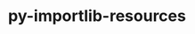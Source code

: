 ---
title: "py-importlib-resources"
layout: cache
categories: [package, develop]
meta: {"compilers": ["apple-clang@=16.0.0", "gcc@=11.4.0", "gcc@=13.2.0"], "num_specs": 21, "num_specs_by_stack": {"e4s-neoverse_v1": 6, "ml-darwin-aarch64-mps": 3, "ml-linux-aarch64-cpu": 6, "ml-linux-aarch64-cuda": 6, "ml-linux-x86_64-cpu": 6, "ml-linux-x86_64-cuda": 6, "root": 21}, "oss": ["sequoia", "ubuntu22.04", "ubuntu24.04"], "platforms": ["darwin", "linux"], "stacks": ["e4s-neoverse_v1", "ml-darwin-aarch64-mps", "ml-linux-aarch64-cpu", "ml-linux-aarch64-cuda", "ml-linux-x86_64-cpu", "ml-linux-x86_64-cuda", "root"], "targets": ["aarch64", "neoverse_v1", "x86_64_v3"], "versions": ["5.12.0"]}
spec_details: [{"compiler": "gcc@=11.4.0", "hash": "42gommyzak7xcjv5i7aad4gootk5cjpz", "os": "ubuntu22.04", "platform": "linux", "size": "-", "stacks": ["e4s-neoverse_v1", "root"], "target": "neoverse_v1", "variants": ["build_system=python_pip"], "versions": ["5.12.0"]}, {"compiler": "apple-clang@=16.0.0", "hash": "4qjpc6b2mtrln56fhcdynwl2l4hc4sif", "os": "sequoia", "platform": "darwin", "size": "-", "stacks": ["ml-darwin-aarch64-mps", "root"], "target": "aarch64", "variants": ["build_system=python_pip"], "versions": ["5.12.0"]}, {"compiler": "gcc@=13.2.0", "hash": "6yjtt4xcrpcq573aarzhci7i2fb47kqx", "os": "ubuntu24.04", "platform": "linux", "size": "-", "stacks": ["ml-linux-aarch64-cpu", "ml-linux-aarch64-cuda", "root"], "target": "aarch64", "variants": ["build_system=python_pip"], "versions": ["5.12.0"]}, {"compiler": "gcc@=13.2.0", "hash": "brimmicj4wodlcydsjpoomviji6b2gki", "os": "ubuntu24.04", "platform": "linux", "size": "-", "stacks": ["ml-linux-x86_64-cpu", "ml-linux-x86_64-cuda", "root"], "target": "x86_64_v3", "variants": ["build_system=python_pip"], "versions": ["5.12.0"]}, {"compiler": "gcc@=11.4.0", "hash": "e7jaczb4iouskyye2nuus4f7jjxuyiau", "os": "ubuntu22.04", "platform": "linux", "size": "-", "stacks": ["e4s-neoverse_v1", "root"], "target": "neoverse_v1", "variants": ["build_system=python_pip"], "versions": ["5.12.0"]}, {"compiler": "gcc@=11.4.0", "hash": "ersadlgfzoro2huekwytjsaqwv3xwtx2", "os": "ubuntu22.04", "platform": "linux", "size": "-", "stacks": ["e4s-neoverse_v1", "root"], "target": "neoverse_v1", "variants": ["build_system=python_pip"], "versions": ["5.12.0"]}, {"compiler": "gcc@=13.2.0", "hash": "gc3y345vrztteqmk22zrtzynexekikal", "os": "ubuntu24.04", "platform": "linux", "size": "-", "stacks": ["ml-linux-x86_64-cpu", "ml-linux-x86_64-cuda", "root"], "target": "x86_64_v3", "variants": ["build_system=python_pip"], "versions": ["5.12.0"]}, {"compiler": "gcc@=11.4.0", "hash": "hajmucght7jwxm6ox4jhtvmus42qbkh7", "os": "ubuntu22.04", "platform": "linux", "size": "-", "stacks": ["e4s-neoverse_v1", "root"], "target": "neoverse_v1", "variants": ["build_system=python_pip"], "versions": ["5.12.0"]}, {"compiler": "apple-clang@=16.0.0", "hash": "kwz574jv5kwntatppqr6l44jczcvxxab", "os": "sequoia", "platform": "darwin", "size": "-", "stacks": ["ml-darwin-aarch64-mps", "root"], "target": "aarch64", "variants": ["build_system=python_pip"], "versions": ["5.12.0"]}, {"compiler": "gcc@=13.2.0", "hash": "lklgvtq6map4xyxxo6fluicf3tfqooqg", "os": "ubuntu24.04", "platform": "linux", "size": "-", "stacks": ["ml-linux-aarch64-cpu", "ml-linux-aarch64-cuda", "root"], "target": "aarch64", "variants": ["build_system=python_pip"], "versions": ["5.12.0"]}, {"compiler": "gcc@=13.2.0", "hash": "lrefbu4aru5t5tj4ufv6mqp7xzq5s6ps", "os": "ubuntu24.04", "platform": "linux", "size": "-", "stacks": ["ml-linux-aarch64-cpu", "ml-linux-aarch64-cuda", "root"], "target": "aarch64", "variants": ["build_system=python_pip"], "versions": ["5.12.0"]}, {"compiler": "gcc@=13.2.0", "hash": "najrequdu3xyuubqcbzbuidbqm5ncb2g", "os": "ubuntu24.04", "platform": "linux", "size": "-", "stacks": ["ml-linux-aarch64-cpu", "ml-linux-aarch64-cuda", "root"], "target": "aarch64", "variants": ["build_system=python_pip"], "versions": ["5.12.0"]}, {"compiler": "gcc@=11.4.0", "hash": "s5bjfvmbrrzq5uu36op7revnkww7qikz", "os": "ubuntu22.04", "platform": "linux", "size": "-", "stacks": ["e4s-neoverse_v1", "root"], "target": "neoverse_v1", "variants": ["build_system=python_pip"], "versions": ["5.12.0"]}, {"compiler": "gcc@=13.2.0", "hash": "swddzulqzno3bpi4keyx5nhcs3bwjmoh", "os": "ubuntu24.04", "platform": "linux", "size": "-", "stacks": ["ml-linux-x86_64-cpu", "ml-linux-x86_64-cuda", "root"], "target": "x86_64_v3", "variants": ["build_system=python_pip"], "versions": ["5.12.0"]}, {"compiler": "gcc@=13.2.0", "hash": "uuscqu6tizcjnvxqvdgvhffjaf7jffx6", "os": "ubuntu24.04", "platform": "linux", "size": "-", "stacks": ["ml-linux-x86_64-cpu", "ml-linux-x86_64-cuda", "root"], "target": "x86_64_v3", "variants": ["build_system=python_pip"], "versions": ["5.12.0"]}, {"compiler": "apple-clang@=16.0.0", "hash": "v725puqfrfhrykxuencxmbciloggjg5b", "os": "sequoia", "platform": "darwin", "size": "-", "stacks": ["ml-darwin-aarch64-mps", "root"], "target": "aarch64", "variants": ["build_system=python_pip"], "versions": ["5.12.0"]}, {"compiler": "gcc@=11.4.0", "hash": "wswful2rqkdyny3k2n6446iflcruyqzt", "os": "ubuntu22.04", "platform": "linux", "size": "-", "stacks": ["e4s-neoverse_v1", "root"], "target": "neoverse_v1", "variants": ["build_system=python_pip"], "versions": ["5.12.0"]}, {"compiler": "gcc@=13.2.0", "hash": "x5s4kdzwjiwgckqs66bw3aixmsijcqrm", "os": "ubuntu24.04", "platform": "linux", "size": "-", "stacks": ["ml-linux-x86_64-cpu", "ml-linux-x86_64-cuda", "root"], "target": "x86_64_v3", "variants": ["build_system=python_pip"], "versions": ["5.12.0"]}, {"compiler": "gcc@=13.2.0", "hash": "xekhrywvpjlnvnwhnjq4ullmru575cpn", "os": "ubuntu24.04", "platform": "linux", "size": "-", "stacks": ["ml-linux-x86_64-cpu", "ml-linux-x86_64-cuda", "root"], "target": "x86_64_v3", "variants": ["build_system=python_pip"], "versions": ["5.12.0"]}, {"compiler": "gcc@=13.2.0", "hash": "zf2ip2cpfdw5b4qy2lb6obp6u72k5jm4", "os": "ubuntu24.04", "platform": "linux", "size": "-", "stacks": ["ml-linux-aarch64-cpu", "ml-linux-aarch64-cuda", "root"], "target": "aarch64", "variants": ["build_system=python_pip"], "versions": ["5.12.0"]}, {"compiler": "gcc@=13.2.0", "hash": "zqfmfqcd43qdirsgisgeekikidbqqirr", "os": "ubuntu24.04", "platform": "linux", "size": "-", "stacks": ["ml-linux-aarch64-cpu", "ml-linux-aarch64-cuda", "root"], "target": "aarch64", "variants": ["build_system=python_pip"], "versions": ["5.12.0"]}]
---